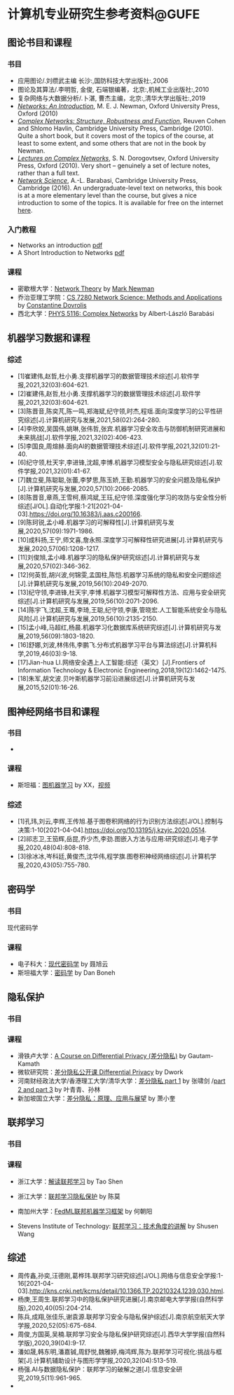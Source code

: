 # 计算机专业研究生参考资料@GUFE

## 图论书目和课程

### 书目

- 应用图论/.刘缵武主编	长沙:,国防科技大学出版社:,2006
- 图论及其算法/.李明哲, 金俊, 石端银编著，北京:,机械工业出版社:,2010
- 复杂网络与大数据分析/.卜湛, 曹杰主编，北京:,清华大学出版社:,2019
- [*Networks: An Introduction*](http://www.amazon.com/Networks-Introduction-Mark-Newman/dp/0199206651), M. E. J. Newman, Oxford University Press, Oxford (2010)
- [*Complex Networks: Structure, Robustness and Function*](http://www.amazon.com/Complex-Networks-Structure-Robustness-Function/dp/0521841569), Reuven Cohen and Shlomo Havlin, Cambridge University Press, Cambridge (2010). Quite a short book, but it covers most of the topics of the course, at least to some extent, and some others that are not in the book by Newman.
- [*Lectures on Complex Networks*](http://www.amazon.com/Lectures-Complex-Networks-Oxford-Physics/dp/0199548935), S. N. Dorogovtsev, Oxford University Press, Oxford (2010). Very short – genuinely a set of lecture notes, rather than a full text.
- [*Network Science*](https://www.amazon.com/Network-Science-Albert-László-Barabási/dp/1107076269), A.-L. Barabasi, Cambridge University Press, Cambridge (2016). An undergraduate-level text on networks, this book is at a more elementary level than the course, but gives a nice introduction to some of the topics. It is available for free on the internet [here](http://barabasi.com/networksciencebook/).

### 入门教程

- Networks an introduction [pdf](https://www.psi.ir/theme2files/psi/fakhteh/fakhteh1.pdf)
- A Short Introduction to Networks [pdf](http://tuvalu.santafe.edu/~aaronc/slides/Clauset_2015_SFI_Networks_ShortCourse.pdf)

### 课程

- 密歇根大学：[Network Theory](http://www-personal.umich.edu/~mejn/courses/2017/cscs535/index.html) by [Mark Newman](http://www-personal.umich.edu/~mejn/)
- 乔治亚理工学院：[CS 7280 Network Science: Methods and Applications](https://www.cc.gatech.edu/~dovrolis/Courses/NetSci/) by [Constantine Dovrolis](http://www.cc.gatech.edu/~dovrolis)
- 西北大学：[PHYS 5116: Complex Networks](https://www.barabasilab.com/course) by Albert-László Barabási


## 机器学习数据和课程

### 综述

- [1]崔建伟,赵哲,杜小勇.支撑机器学习的数据管理技术综述[J].软件学报,2021,32(03):604-621.
- [2]崔建伟,赵哲,杜小勇.支撑机器学习的数据管理技术综述[J].软件学报,2021,32(03):604-621.
- [3]陈晋音,陈奕芃,陈一鸣,郑海斌,纪守领,时杰,程瑶.面向深度学习的公平性研究综述[J].计算机研究与发展,2021,58(02):264-280.
- [4]李欣姣,吴国伟,姚琳,张伟哲,张宾.机器学习安全攻击与防御机制研究进展和未来挑战[J].软件学报,2021,32(02):406-423.
- [5]李国良,周煊赫.面向AI的数据管理技术综述[J].软件学报,2021,32(01):21-40.
- [6]纪守领,杜天宇,李进锋,沈超,李博.机器学习模型安全与隐私研究综述[J].软件学报,2021,32(01):41-67.
- [7]魏立斐,陈聪聪,张蕾,李梦思,陈玉娇,王勤.机器学习的安全问题及隐私保护[J].计算机研究与发展,2020,57(10):2066-2085.
- [8]陈晋音,章燕,王雪柯,蔡鸿斌,王珏,纪守领.深度强化学习的攻防与安全性分析综述[J/OL].自动化学报:1-21[2021-04-03].https://doi.org/10.16383/j.aas.c200166.
- [9]陈珂锐,孟小峰.机器学习的可解释性[J].计算机研究与发展,2020,57(09):1971-1986.
- [10]成科扬,王宁,师文喜,詹永照.深度学习可解释性研究进展[J].计算机研究与发展,2020,57(06):1208-1217.
- [11]刘俊旭,孟小峰.机器学习的隐私保护研究综述[J].计算机研究与发展,2020,57(02):346-362.
- [12]何英哲,胡兴波,何锦雯,孟国柱,陈恺.机器学习系统的隐私和安全问题综述[J].计算机研究与发展,2019,56(10):2049-2070.
- [13]纪守领,李进锋,杜天宇,李博.机器学习模型可解释性方法、应用与安全研究综述[J].计算机研究与发展,2019,56(10):2071-2096.
- [14]陈宇飞,沈超,王骞,李琦,王聪,纪守领,李康,管晓宏.人工智能系统安全与隐私风险[J].计算机研究与发展,2019,56(10):2135-2150.
- [15]孟小峰,马超红,杨晨.机器学习化数据库系统研究综述[J].计算机研究与发展,2019,56(09):1803-1820.
- [16]舒娜,刘波,林伟伟,李鹏飞.分布式机器学习平台与算法综述[J].计算机科学,2019,46(03):9-18.
- [17]Jian-hua LI.网络安全遇上人工智能:综述（英文）[J].Frontiers of Information Technology & Electronic Engineering,2018,19(12):1462-1475.
- [18]朱军,胡文波.贝叶斯机器学习前沿进展综述[J].计算机研究与发展,2015,52(01):16-26.

## 图神经网络书目和课程

### 书目

- 

### 课程

-  斯坦福：[图机器学习](http://web.stanford.edu/class/cs224w/) by XX，[视频](https://www.bilibili.com/video/BV1me411x7Rm)

### 综述

- [1]孔玮,刘云,李辉,王传旭.基于图卷积网络的行为识别方法综述[J/OL].控制与决策:1-10[2021-04-04].https://doi.org/10.13195/j.kzyjc.2020.0514.
- [2]祁志卫,王笳辉,岳昆,乔少杰,李劲.图嵌入方法与应用:研究综述[J].电子学报,2020,48(04):808-818.
- [3]徐冰冰,岑科廷,黄俊杰,沈华伟,程学旗.图卷积神经网络综述[J].计算机学报,2020,43(05):755-780.

## 密码学

### 书目
现代密码学
### 课程
- 电子科大：[现代密码学]( https://www.bilibili.com/video/BV1Gx411f7Yo) by 聂旭云
- 斯坦福大学：[密码学](https://www.bilibili.com/video/BV1Ht411w7Re) by Dan Boneh

## 隐私保护

### 书目



### 课程

- 滑铁卢大学：[A Course on Differential Privacy (差分隐私)](https://www.bilibili.com/video/BV1k54y1x7Ua) by Gautam-Kamath
- 微软研究院：[差分隐私公开课 Differential Privacy](https://www.bilibili.com/video/BV1Ts411F7jx) by Dwork
- 河南财经政法大学/香港理工大学/清华大学：[差分隐私 part 1](https://www.bilibili.com/video/BV1Qk4y117S1) by 张啸剑 /[part 2 and part 3](https://www.bilibili.com/video/BV12K4y1Y7ux) by 叶青青、孙林
- 新加坡国立大学：[差分隐私：原理、应用与展望](https://www.bilibili.com/video/BV1Tk4y117uA) by 萧小奎

## 联邦学习

### 书目

### 课程

- 浙江大学：[解读联邦学习](https://www.bilibili.com/video/BV1mE411j7GT) by Tao Shen

- 浙江大学：[联邦学习隐私保护](https://www.bilibili.com/video/BV1Y54y1C7TR) by 陈莫

- 南加州大学：[FedML联邦机器学习框架](https://www.bilibili.com/video/BV1jK411N7gS) by 何朝阳

- Stevens Institute of Technology: [联邦学习：技术角度的讲解](https://www.bilibili.com/video/BV1ka4y1h7Ud) by Shusen Wang

## 综述
- 周传鑫,孙奕,汪德刚,葛桦玮.联邦学习研究综述[J/OL].网络与信息安全学报:1-16[2021-04-03].http://kns.cnki.net/kcms/detail/10.1366.TP.20210324.1239.030.html.
- 杨庚,王周生.联邦学习中的隐私保护研究进展[J].南京邮电大学学报(自然科学版),2020,40(05):204-214.
- 陈兵,成翔,张佳乐,谢袁源.联邦学习安全与隐私保护综述[J].南京航空航天大学学报,2020,52(05):675-684.
- 周俊,方国英,吴楠.联邦学习安全与隐私保护研究综述[J].西华大学学报(自然科学版),2020,39(04):9-17.
- 潘如晟,韩东明,潘嘉铖,周舒悦,魏雅婷,梅鸿辉,陈为.联邦学习可视化:挑战与框架[J].计算机辅助设计与图形学学报,2020,32(04):513-519.
- 杨强.AI与数据隐私保护：联邦学习的破解之道[J].信息安全研究,2019,5(11):961-965.
- 


